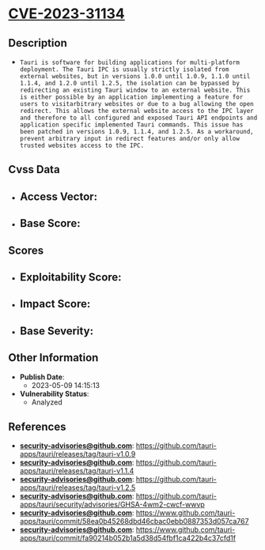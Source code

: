 
# [CVE-2023-31134](https://cve.mitre.org/cgi-bin/cvename.cgi?name=CVE-2023-31134)

## Description

- `Tauri is software for building applications for multi-platform deployment. The Tauri IPC is usually strictly isolated from external websites, but in versions 1.0.0 until 1.0.9, 1.1.0 until 1.1.4, and 1.2.0 until 1.2.5, the isolation can be bypassed by redirecting an existing Tauri window to an external website. This is either possible by an application implementing a feature for users to visitarbitrary websites or due to a bug allowing the open redirect. This allows the external website access to the IPC layer and therefore to all configured and exposed Tauri API endpoints and application specific implemented Tauri commands. This issue has been patched in versions 1.0.9, 1.1.4, and 1.2.5. As a workaround, prevent arbitrary input in redirect features and/or only allow trusted websites access to the IPC.`

## Cvss Data

- **Access Vector**:
  - 
- **Base Score**:
  - 

## Scores

- **Exploitability Score**:
  - 
- **Impact Score**:
  - 
- **Base Severity**:
  - 

## Other Information

- **Publish Date**:
  - 2023-05-09 14:15:13
- **Vulnerability Status**:
  - Analyzed

## References

- **security-advisories@github.com**: https://github.com/tauri-apps/tauri/releases/tag/tauri-v1.0.9
- **security-advisories@github.com**: https://github.com/tauri-apps/tauri/releases/tag/tauri-v1.1.4
- **security-advisories@github.com**: https://github.com/tauri-apps/tauri/releases/tag/tauri-v1.2.5
- **security-advisories@github.com**: https://github.com/tauri-apps/tauri/security/advisories/GHSA-4wm2-cwcf-wwvp
- **security-advisories@github.com**: https://www.github.com/tauri-apps/tauri/commit/58ea0b45268dbd46cbac0ebb0887353d057ca767
- **security-advisories@github.com**: https://www.github.com/tauri-apps/tauri/commit/fa90214b052b1a5d38d54fbf1ca422b4c37cfd1f

